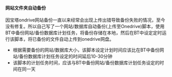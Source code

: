 #### 网站文件夹自动备份

因宝塔ondrive网站备份一直以来经常会出现上传出错导致备份失败的情况，至今没有修复。所以自己写了一个网站/数据库自动备份(上传至Onedrive)脚本，使用BT中备份网站/备份数据库计划任务，将备份存储在本地，然后在BT中设定定时运行该脚本，将已备份的文件自动上传到onedrive网盘。

- 根据需要备份的网站/数据库大小，该脚本设定计划时间应该比在BT中备份网站/备份数据库计划任务设定的时间延后10-30分钟
- 该脚本的计划任务时间，应该与BT中备份网站/备份数据库计划任务设定的时间在同一天


